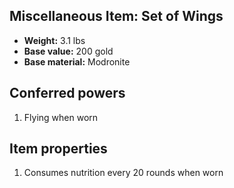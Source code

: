 ## Miscellaneous Item: Set of Wings
- **Weight:** 3.1 lbs
- **Base value:** 200 gold
- **Base material:** Modronite
## Conferred powers
1. Flying when worn
## Item properties
1. Consumes nutrition every 20 rounds when worn
